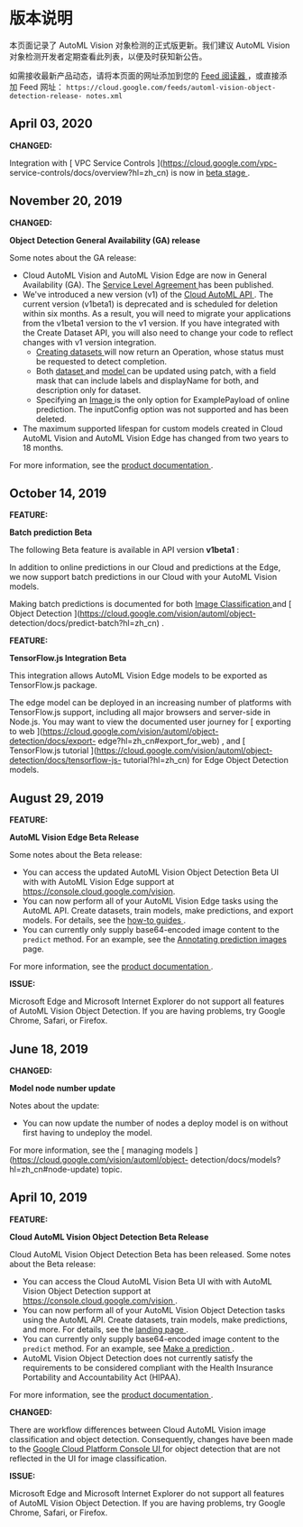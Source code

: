 #  版本说明

本页面记录了 AutoML Vision 对象检测的正式版更新。我们建议 AutoML Vision 对象检测开发者定期查看此列表，以便及时获知新公告。

如需接收最新产品动态，请将本页面的网址添加到您的 [ Feed 阅读器
](https://wikipedia.org/wiki/Comparison_of_feed_aggregators) ，或直接添加 Feed 网址： `
https://cloud.google.com/feeds/automl-vision-object-detection-release-
notes.xml `

##  April 03, 2020

**CHANGED:**

Integration with [ VPC Service Controls ](https://cloud.google.com/vpc-
service-controls/docs/overview?hl=zh_cn) is now in [ beta stage
](https://cloud.google.com/products/?hl=zh_cn#product-launch-stages) .

##  November 20, 2019

**CHANGED:**

**Object Detection General Availability (GA) release**

Some notes about the GA release:

  * Cloud AutoML Vision and AutoML Vision Edge are now in General Availability (GA). The [ Service Level Agreement ](https://cloud.google.com/vision/sla?hl=zh_cn) has been published. 
  * We've introduced a new version (v1) of the [ Cloud AutoML API ](https://cloud.google.com/vision/automl/docs/reference/rest/?hl=zh_cn) . The current version (v1beta1) is deprecated and is scheduled for deletion within six months. As a result, you will need to migrate your applications from the v1beta1 version to the v1 version. If you have integrated with the Create Dataset API, you will also need to change your code to reflect changes with v1 version integration. 
    * [ Creating datasets ](https://cloud.google.com/automl/docs/reference/rest/v1/projects.locations.datasets/create?hl=zh_cn) will now return an Operation, whose status must be requested to detect completion. 
    * Both [ dataset ](https://cloud.google.com/automl/docs/reference/rest/v1/projects.locations.datasets?hl=zh_cn) and [ model ](https://cloud.google.com/automl/docs/reference/rest/v1/projects.locations.models?hl=zh_cn) can be updated using patch, with a field mask that can include labels and displayName for both, and description only for dataset. 
    * Specifying an [ Image ](https://cloud.google.com/automl/docs/reference/rest/v1/projects.locations.models/predict?hl=zh_cn#image) is the only option for ExamplePayload of online prediction. The inputConfig option was not supported and has been deleted. 
  * The maximum supported lifespan for custom models created in Cloud AutoML Vision and AutoML Vision Edge has changed from two years to 18 months. 

For more information, see the [ product documentation
](http://cloud/vision/automl/object-detection/docs) .

##  October 14, 2019

**FEATURE:**

**Batch prediction Beta**

The following Beta feature is available in API version **v1beta1** :

In addition to online predictions in our Cloud and predictions at the Edge, we
now support batch predictions in our Cloud with your AutoML Vision models.

Making batch predictions is documented for both [ Image Classification
](https://cloud.google.com/vision/automl/docs/predict-batch?hl=zh_cn) and [
Object Detection ](https://cloud.google.com/vision/automl/object-
detection/docs/predict-batch?hl=zh_cn) .

**FEATURE:**

**TensorFlow.js Integration Beta**

This integration allows AutoML Vision Edge models to be exported as
TensorFlow.js package.

The edge model can be deployed in an increasing number of platforms with
TensorFlow.js support, including all major browsers and server-side in
Node.js. You may want to view the documented user journey for [ exporting to
web ](https://cloud.google.com/vision/automl/object-detection/docs/export-
edge?hl=zh_cn#export_for_web) , and [ TensorFlow.js tutorial
](https://cloud.google.com/vision/automl/object-detection/docs/tensorflow-js-
tutorial?hl=zh_cn) for Edge Object Detection models.

##  August 29, 2019

**FEATURE:**

**AutoML Vision Edge Beta Release**

Some notes about the Beta release:

  * You can access the updated AutoML Vision Object Detection Beta UI with with AutoML Vision Edge support at https://console.cloud.google.com/vision. 
  * You can now perform all of your AutoML Vision Edge tasks using the AutoML API. Create datasets, train models, make predictions, and export models. For details, see the [ how-to guides ](https://cloud.google.com/vision/automl/object-detection/docs/how-to?hl=zh_cn) . 
  * You can currently only supply base64-encoded image content to the ` predict ` method. For an example, see the [ Annotating prediction images ](https://cloud.google.com/vision/automl/object-detection/docs/predict?hl=zh_cn) page. 

For more information, see the [ product documentation
](https://cloud.google.com/vision/automl/object-detection/docs/?hl=zh_cn) .

**ISSUE:**

Microsoft Edge and Microsoft Internet Explorer do not support all features of
AutoML Vision Object Detection. If you are having problems, try Google Chrome,
Safari, or Firefox.

##  June 18, 2019

**CHANGED:**

**Model node number update**

Notes about the update:

  * You can now update the number of nodes a deploy model is on without first having to undeploy the model. 

For more information, see the [ managing models
](https://cloud.google.com/vision/automl/object-
detection/docs/models?hl=zh_cn#node-update) topic.

##  April 10, 2019

**FEATURE:**

**Cloud AutoML Vision Object Detection Beta Release**

Cloud AutoML Vision Object Detection Beta has been released. Some notes about
the Beta release:

  * You can access the Cloud AutoML Vision Beta UI with with AutoML Vision Object Detection support at [ https://console.cloud.google.com/vision ](https://console.cloud.google.com/vision?_ga=2.53927336.-1490361011.1561412245&hl=zh_cn) . 
  * You can now perform all of your AutoML Vision Object Detection tasks using the AutoML API. Create datasets, train models, make predictions, and more. For details, see the [ landing page ](https://cloud.google.com/vision/automl/object-detection/docs?hl=zh_cn) . 
  * You can currently only supply base64-encoded image content to the ` predict ` method. For an example, see [ Make a prediction ](https://cloud.google.com/vision/automl/object-detection/docs/predict?hl=zh_cn) . 
  * AutoML Vision Object Detection does not currently satisfy the requirements to be considered compliant with the Health Insurance Portability and Accountability Act (HIPAA). 

For more information, see the [ product documentation
](https://cloud.google.com/vision/automl/object-detection/docs?hl=zh_cn) .

**CHANGED:**

There are workflow differences between Cloud AutoML Vision image
classification and object detection. Consequently, changes have been made to
the [ Google Cloud Platform Console UI
](https://console.cloud.google.com/vision?_ga=2.146732340.-1490361011.1561412245&hl=zh_cn)
for object detection that are not reflected in the UI for image
classification.

**ISSUE:**

Microsoft Edge and Microsoft Internet Explorer do not support all features of
AutoML Vision Object Detection. If you are having problems, try Google Chrome,
Safari, or Firefox.


